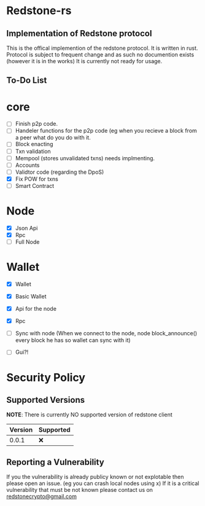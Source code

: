 # Redstone-rs

## Implementation of Redstone protocol
This is the offical implemention of the redstone protocol. It is written in rust. Protocol is subject to frequent change and as such no documention exists (however it is in the works) It is currently not ready for usage.

## To-Do List
# core
- [ ] Finish p2p code. 
- [ ] Handeler functions for the p2p code (eg when you recieve a block from a peer what do you do with it. 
- [ ] Block enacting 
- [ ] Txn validation 
- [ ] Mempool (stores unvalidated txns) needs implmenting.
- [ ] Accounts
- [ ] Validtor code (regarding the DpoS) 
- [x] Fix POW for txns
- [ ] Smart Contract  
# Node
- [x] Json Api
- [x] Rpc
- [ ] Full Node
# Wallet
- [x] Wallet
- [x] Basic Wallet
- [x] Api for the node
- [x] Rpc
- [ ] Sync with node (When we connect to the node, node block_announce() every block he has so wallet can sync with it)
- [ ] Gui?!


# Security Policy

## Supported Versions

**NOTE**: There is currently NO supported version of redstone client

| Version | Supported          |
| ------- | ------------------ |
| 0.0.1   | :x: |              |


## Reporting a Vulnerability

If you the vulnerability is already publicy known or not explotable then please open an issue. (eg you can crash local nodes using x)
If it is a critical vulnerability that must be not known please contact us on redstonecrypto@gmail.com
